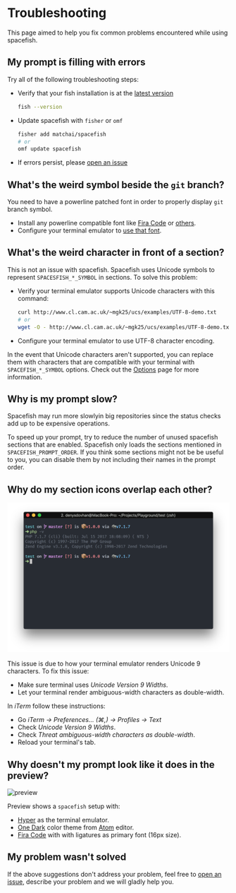 # Troubleshooting

This page aimed to help you fix common problems encountered while using spacefish.

## My prompt is filling with errors

Try all of the following troubleshooting steps:

* Verify that your fish installation is at the [latest version](https://github.com/fish-shell/fish-shell/releases)

  ```sh
  fish --version
  ```

* Update spacefish with `fisher` or `omf`

  ```sh
  fisher add matchai/spacefish
  # or
  omf update spacefish
  ```

* If errors persist, please [open an issue](https://github.com/matchai/spacefish/issues/new)

## What's the weird symbol beside the `git` branch?

You need to have a powerline patched font in order to properly display `git` branch symbol.

* Install any powerline compatible font like [Fira Code](https://github.com/tonsky/FiraCode) or [others](https://github.com/powerline/fonts).
* Configure your terminal emulator to [use that font](https://powerline.readthedocs.io/en/master/troubleshooting/osx.html).

## What's the weird character in front of a section?

This is not an issue with spacefish. Spacefish uses Unicode symbols to represent `SPACESFISH_*_SYMBOL` in sections. To solve this problem:

* Verify your terminal emulator supports Unicode characters with this command:

  ```sh
  curl http://www.cl.cam.ac.uk/~mgk25/ucs/examples/UTF-8-demo.txt
  # or
  wget -O - http://www.cl.cam.ac.uk/~mgk25/ucs/examples/UTF-8-demo.txt
  ```
* Configure your terminal emulator to use UTF-8 character encoding.


In the event that Unicode characters aren't supported, you can replace them with characters that are compatible with your terminal with `SPACEFISH_*_SYMBOL` options. Check out the [Options](./docs/Options.md) page for more information.

## Why is my prompt slow?

Spacefish may run more slowlyin big repositories since the status checks add up to be expensive operations.

To speed up your prompt, try to reduce the number of unused spacefish sections that are enabled. Spacefish only loads the sections mentioned in `SPACEFISH_PROMPT_ORDER`. If you think some sections might not be be useful to you, you can disable them by not including their names in the prompt order.

## Why do my section icons overlap each other?

![overlapping icons](../images/icon-overlap.png)

This issue is due to how your terminal emulator renders Unicode 9 characters. To fix this issue:

* Make sure terminal uses _Unicode Version 9 Widths_.
* Let your terminal render ambiguous-width characters as double-width.

In _iTerm_ follow these instructions:

* Go _iTerm → Preferences… (⌘,) → Profiles → Text_
* Check _Unicode Version 9 Widths_.
* Check _Threat ambiguous-width characters as double-width_.
* Reload your terminal's tab.

## Why doesn't my prompt look like it does in the preview?

![preview](../images/preview.gif)

Preview shows a `spacefish` setup with:

* [Hyper](https://hyper.is) as the terminal emulator.
* [One Dark](https://www.npmjs.com/package/hyperterm-atom-dark) color theme from [Atom](https://atom.io/) editor.
* [Fira Code](https://github.com/tonsky/FiraCode) with with ligatures as primary font (16px size).

## My problem wasn't solved

If the above suggestions don't address your problem, feel free to [open an issue](https://github.com/matchai/spacefish/issues/new), describe your problem and we will gladly help you.
